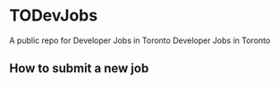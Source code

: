 # TODevJobs 
A public repo for Developer Jobs in Toronto
Developer Jobs in Toronto

## How to submit a new job

